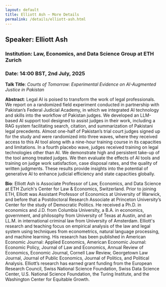 ```yaml
---
layout: default
title: Elliott Ash – More Details
permalink: /details/elliott-ash.html
---
```


## Speaker: Elliott Ash
### Institution: Law, Economics, and Data Science Group at ETH Zurich
### Date: 14:00 BST, 2nd July, 2025

**Talk Title**: *Courts of Tomorrow: Experimental Evidence on AI-Augmented Justice in Pakistan*

**Abstract**: Legal AI is poised to transform the work of legal professionals. We report on a randomized field experiment conducted in partnership with Pakistan’s Federal Judicial Academy, in which we integrated AI technology and skills into the workflow of Pakistan judges. We developed an LLM-based AI support tool designed to assist judges in their work, including a RAG system facilitating search, citation, and summarization of Pakistani legal precedents. Almost one-half of Pakistan’s trial court judges signed up for the study and were randomized into three waves, where they received access to this AI tool along with a nine-hour training course in its capacities and limitations. In a fourth placebo wave, judges received training on legal technologies other than AI. We demonstrate high and persistent take-up of the tool among treated judges. We then evaluate the effects of AI tools and training on judge work satisfaction, case disposal rates, and the quality of written judgments. These results provide insights into the potential of generative AI to enhance judicial efficiency and state capacities globally.

**Bio**: Elliott Ash is Associate Professor of Law, Economics, and Data Science at ETH Zurich's Center for Law & Economics, Switzerland. Prior to joining ETH, Elliott was Assistant Professor of Economics at University of Warwick, and before that a Postdoctoral Research Associate at Princeton University’s Center for the study of Democratic Politics. He received a Ph.D. in economics and J.D. from Columbia University, a B.A. in economics, government, and philosophy from University of Texas at Austin, and an LL.M. in international criminal law from University of Amsterdam. Elliott's research and teaching focus on empirical analysis of the law and legal system using techniques from econometrics, natural language processing, and machine learning. His research has been published in American Economic Journal: Applied Economics, American Economic Journal: Economic Policy, Journal of Law and Economics, Annual Review of Economics, Economic Journal, Cornell Law Review, Georgetown Law Journal, Journal of Public Economics, Journal of Politics, and Political Analysis. Elliott’s research has earned grant funding from the European Research Council, Swiss National Science Foundation, Swiss Data Science Center, U.S. National Science Foundation, the Turing Institute, and the Washington Center for Equitable Growth.

